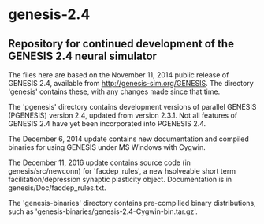 genesis-2.4
===========

Repository for continued development of the GENESIS 2.4 neural simulator
------------------------------------------------------------------------

The files here are based on the November 11, 2014 public release of
GENESIS 2.4, available from http://genesis-sim.org/GENESIS. The directory
'genesis' contains these, with any changes made since that time.

The 'pgenesis' directory contains development versions of parallel
GENESIS (PGENESIS) version 2.4, updated from version 2.3.1. Not all
features of GENESIS 2.4 have yet been incorporated into PGENESIS 2.4.

The December 6, 2014 update contains new documentation and compiled binaries for
using GENESIS under MS Windows with Cygwin.

The December 11, 2016 update contains source code (in genesis/src/newconn) for
'facdep_rules', a new hsolveable short term facilitation/depression synaptic
plasticity object. Documentation is in genesis/Doc/facdep_rules.txt.

The 'genesis-binaries' directory contains pre-compilied binary
distributions, such as 'genesis-binaries/genesis-2.4-Cygwin-bin.tar.gz'.

